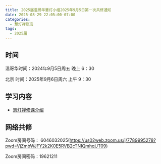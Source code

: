 ```yaml
---
title: 2025届温哥华慧灯小组2025年9月5日第一次共修通知
date: 2025-08-29 22:05:00-07:00
categories:
  - 慧灯禅修班
tags:
  - 2025届
---
```

## 时间

温哥华时间：2024年9月5日周五 晚上 6：30

北京  时间：2025年9月6日周六 上午 9：30


## 学习内容


* [慧灯禅修课介绍](http://huidengchanxiu.net/wsb/book1/b1-0)


## 网络共修
Zoom房间号码： 6046032025(https://us02web.zoom.us/j/7789995278?pwd=VjZmbWJFY2k2K0E5RVB2cTNIQmhqUT09)

Zoom房间密码：19621211
